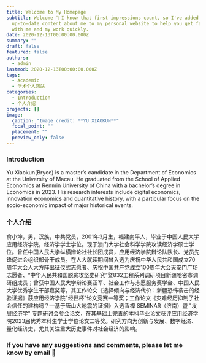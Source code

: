 ```yaml
---
title: Welcome to My Homepage
subtitle: Welcome 👋 I know that first impressions count, so I've added some
  up-to-date content about me to my personal website to help you get familiar
  with me and my work quickly.
date: 2020-12-13T00:00:00.000Z
summary: ""
draft: false
featured: false
authors:
  - admin
lastmod: 2020-12-13T00:00:00.000Z
tags:
  - Academic
  - 学术个人网站
categories:
  - Introduction
  - 个人介绍
projects: []
image:
  caption: "Image credit: **YU XIAOKUN**"
  focal_point: ""
  placement: ""
  preview_only: false
---
```

### Introduction

Yu Xiaokun(Bryce) is a master’s candidate in the Department of Economics at the University of Macau. He graduated from the School of Applied Economics at Renmin University of China with a bachelor’s degree in Economics in 2023. His research interests include digital economics, innovation economics and quantitative history, with a particular focus on the socio-economic impact of major historical events.

### 个人介绍

俞小坤，男，汉族，中共党员，2001年3月生，福建南平人，毕业于中国人民大学应用经济学院，经济学学士学位。现于澳门大学社会科学学院攻读经济学硕士学位。曾任中国人民大学纵横辩论社社长团成员，应用经济学院辩论队队长、党员先锋促进会组织部骨干成员。在人大就读期间曾入选为庆祝中华人民共和国成立70周年大会人大方阵出征仪式志愿者、庆祝中国共产党成立100周年大会天安门广场志愿者、“中华人民共和国脱贫攻坚史研究”暨832工程系列调研项目新疆哈密市调研组成员；曾获中国人民大学辩论赛亚军、社会工作与志愿服务奖学金、中国人民大学优秀学生干部嘉奖等。其工作论文《选择倾向与经济代价：新疆恐怖袭击的经验证据》获应用经济学院"经世杯"论文竞赛一等奖；工作论文《灾难经历抑制了社会信任的建构吗？—基于唐山大地震的证据》入选香樟 SEMINAR（济南）暨 "发展经济学" 专题研讨会参会论文，在其基础上完善的本科毕业论文获评应用经济学院2023届优秀本科生学士学位论文二等奖。研究方向为创新与发展、数字经济、量化经济史，尤其关注重大历史事件对社会经济的影响。

### If you have any suggestions and comments, please let me know by email 🙌
